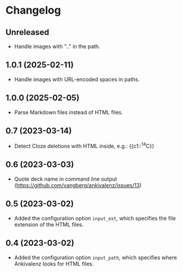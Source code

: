 # Changelog

## Unreleased

- Handle images with ".." in the path.

## 1.0.1 (2025-02-11)

- Handle images with URL-encoded spaces in paths.

## 1.0.0 (2025-02-05)

- Parse Markdown files instead of HTML files.

## 0.7 (2023-03-14)

- Detect Cloze deletions with HTML inside, e.g.: {{c1::<sup>14</sup>C}}

## 0.6 (2023-03-03)

- Quote deck name in command line output (https://github.com/vangberg/ankivalenz/issues/13)

## 0.5 (2023-03-02)

- Added the configuration option `input_ext`, which specifies the file
  extension of the HTML files.

## 0.4 (2023-03-02)

- Added the configuration option `input_path`, which specifies where
  Ankivalenz looks for HTML files.
